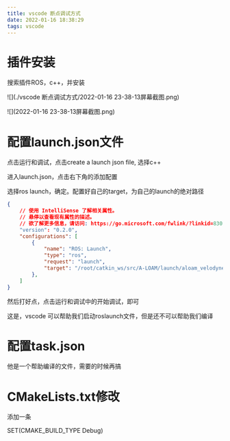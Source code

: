```yaml
---
title: vscode 断点调试方式
date: 2022-01-16 18:38:29
tags: vscode
---
```


# 插件安装

搜索插件ROS，c++，并安装

![](./vscode 断点调试方式/2022-01-16 23-38-13屏幕截图.png)

![](2022-01-16 23-38-13屏幕截图.png)

# 配置launch.json文件

点击运行和调试，点击create a launch json file, 选择c++

进入launch.json，点击右下角的添加配置

选择ros launch，确定。配置好自己的target，为自己的launch的绝对路径

```json
{
    // 使用 IntelliSense 了解相关属性。 
    // 悬停以查看现有属性的描述。
    // 欲了解更多信息，请访问: https://go.microsoft.com/fwlink/?linkid=830387
    "version": "0.2.0",
    "configurations": [
        {
            "name": "ROS: Launch",
            "type": "ros",
            "request": "launch",
            "target": "/root/catkin_ws/src/A-LOAM/launch/aloam_velodyne_HDL_32.launch"
        },
    ]
}
```

然后打好点，点击运行和调试中的开始调试，即可



这是，vscode 可以帮助我们启动roslaunch文件，但是还不可以帮助我们编译

# 配置task.json

他是一个帮助编译的文件，需要的时候再搞

# CMakeLists.txt修改

添加一条

SET(CMAKE_BUILD_TYPE Debug)
